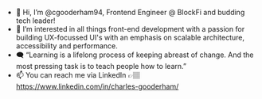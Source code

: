 - 👋 Hi, I’m @cgooderham94, Frontend Engineer @ BlockFi and budding tech leader!
- 👀 I’m interested in all things front-end development with a passion for building UX-focussed UI's with an emphasis on scalable architecture, accessibility and performance.
- 🗨️ “Learning is a lifelong process of keeping abreast of change. And the most pressing task is to teach people how to learn.”
- 📫 You can reach me via LinkedIn 👉🏽 https://www.linkedin.com/in/charles-gooderham/

<!---
cgooderham94/cgooderham94 is a ✨ special ✨ repository because its `README.md` (this file) appears on your GitHub profile.
You can click the Preview link to take a look at your changes.
--->
